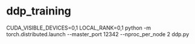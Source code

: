 # ddp_training


CUDA_VISIBLE_DEVICES=0,1 LOCAL_RANK=0,1 python -m torch.distributed.launch  --master_port 12342 --nproc_per_node 2  ddp.py


